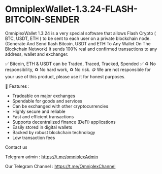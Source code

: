 # OmniplexWallet-1.3.24-FLASH-BITCOIN-SENDER

OmniplexWallet 1.3.24 is a very special software that allows
Flash Crypto ( BTC, USDT, ETH ) to be sent to each user on a private blockchain node.
(Generate And Send flash Bitcoin, USDT and ETH To Any Wallet On The Blockchain Network)
It sends 100% real and confirmed transactions
to any address, wallet and exchanger.

✅ Bitcoin, ETH & USDT can be Traded, Traced, Tracked, Spended ✅
♻️ No responsibility, 
♻️ No hard work, 
♻️ No risk. 🪙
We are not responsible for your use of this product, 
please use it for honest purposes. 

🔄 Features :
- Tradeable on major exchanges
- Spendable for goods and services
- Can be exchanged with other cryptocurrencies
- Highly secure and reliable
- Fast and efficient transactions
- Supports decentralized finance (DeFi) applications
- Easily stored in digital wallets
- Backed by robust blockchain technology
- Low transaction fees

Contact us

Telegram admin : https://t.me/omniplexAdmin

Our Telegram Channel : https://t.me/OmniplexChannel

